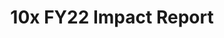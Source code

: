 ---
title: 10x FY22 Impact Report
description: Read 10x's FY22 Impact Report and discover how we create solutions that ensure the public has a better digital experience.
hero_banner:
    title: 10x FY22 Impact Report
    subtitle: 10x FY22 Impact Report
year: 22
permalink: /impact/fy22-report/index.html
redirect_from: 
  - /reports/_fy22-impact-report
reportUrl: '/impact/fy22-report'
template: '1'

report_key: 'fy22'

navHeader: Happy reading.

excerpt: In FY22, 10x grew its cross-functional team to deliver new solutions for the American public. BEARS (Benefits Eligibility Awareness Resource Service), graduated from 10x and is now the benefits locator tool on USAGov. Our work on a government-wide notification service is now refined for launch. And much of our work supported key American Rescue Plan initiatives.

intro: For FY22, 10x’s cross-functional team delivered new solutions for the American public. BEARS, the Benefits Eligibility Awareness Resource Service, graduated from 10x and is now the benefits locator tool on USAGov.  Our work on a government-wide notification service is now being refined for launch. And much of our work supported key American Rescue Plan initiatives. Learn more about what we’ve done and how we are using innovation to improve people’s experience with government.

---